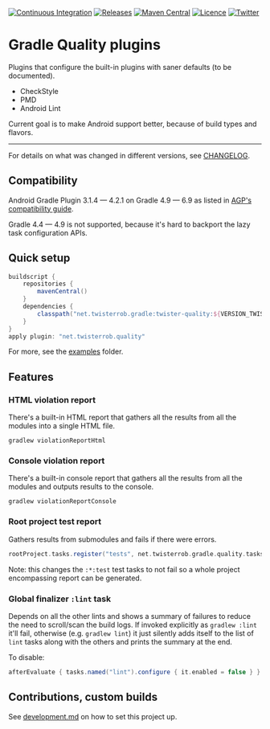 [![Continuous Integration](https://github.com/TWiStErRob/net.twisterrob.gradle/actions/workflows/CI.yml/badge.svg)](https://github.com/TWiStErRob/net.twisterrob.gradle/actions/workflows/CI.yml)
[![Releases](https://img.shields.io/github/v/release/twisterrob/net.twisterrob.gradle)](
https://github.com/TWiStErRob/net.twisterrob.gradle/releases)
[![Maven Central](https://img.shields.io/maven-central/v/net.twisterrob.gradle/twister-quality)](
https://search.maven.org/search?q=g:net.twisterrob.gradle)
[![Licence](https://img.shields.io/github/license/twisterrob/net.twisterrob.gradle)](
https://github.com/TWiStErRob/net.twisterrob.gradle/blob/master/LICENCE)
[![Twitter](https://img.shields.io/twitter/follow/twisterrob?style=social)](
https://twitter.com/twisterrob)

# Gradle Quality plugins
Plugins that configure the built-in plugins with saner defaults (to be documented).
 * CheckStyle
 * PMD
 * Android Lint

Current goal is to make Android support better, because of build types and flavors.

---

For details on what was changed in different versions, see [CHANGELOG](CHANGELOG.md).

## Compatibility

Android Gradle Plugin 3.1.4 — 4.2.1 on Gradle 4.9 — 6.9 as listed in [AGP's compatibility guide](https://developer.android.com/studio/releases/gradle-plugin#updating-gradle).

Gradle 4.4 — 4.9 is not supported, because it's hard to backport the lazy task configuration APIs.

## Quick setup
```gradle
buildscript {
	repositories {
		mavenCentral()
	}
	dependencies {
		classpath("net.twisterrob.gradle:twister-quality:${VERSION_TWISTER_QUALITY}")
	}
}
apply plugin: "net.twisterrob.quality"
```
For more, see the [examples](docs/examples) folder.

## Features

### HTML violation report
There's a built-in HTML report that gathers all the results from all the modules into a single HTML file.
```shell
gradlew violationReportHtml
```

### Console violation report
There's a built-in console report that gathers all the results from all the modules and outputs results to the console.
```shell
gradlew violationReportConsole
```

### Root project test report
Gathers results from submodules and fails if there were errors.
```groovy
rootProject.tasks.register("tests", net.twisterrob.gradle.quality.tasks.GlobalTestFinalizerTask)
```
Note: this changes the `:*:test` test tasks to not fail so a whole project encompassing report can be generated.

### Global finalizer `:lint` task
Depends on all the other lints and shows a summary of failures to reduce the need to scroll/scan the build logs.
If invoked explicitly as `gradlew :lint` it'll fail, otherwise (e.g. `gradlew lint`) it just silently adds itself to the list of `lint` tasks along with the others and prints the summary at the end.

To disable:
```gradle
afterEvaluate { tasks.named("lint").configure { it.enabled = false } }
```

## Contributions, custom builds

See [development.md](docs/development.md) on how to set this project up.
